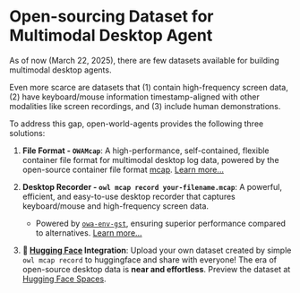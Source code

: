 # Open-sourcing Dataset for Multimodal Desktop Agent

As of now (March 22, 2025), there are few datasets available for building multimodal desktop agents.

Even more scarce are datasets that (1) contain high-frequency screen data, (2) have keyboard/mouse information timestamp-aligned with other modalities like screen recordings, and (3) include human demonstrations.

To address this gap, open-world-agents provides the following three solutions:

1. **File Format - `OWAMcap`**: A high-performance, self-contained, flexible container file format for multimodal desktop log data, powered by the open-source container file format [mcap](https://mcap.dev/). [Learn more...](data_format.md)

2. **Desktop Recorder - `owl mcap record your-filename.mcap`**: A powerful, efficient, and easy-to-use desktop recorder that captures keyboard/mouse and high-frequency screen data.
    - Powered by [`owa-env-gst`](../env/plugins/gstreamer_env.md), ensuring superior performance compared to alternatives. [Learn more...](recorder/why.md)

3. **🤗 [Hugging Face](https://huggingface.co/) Integration**: Upload your own dataset created by simple `owl mcap record` to huggingface and share with everyone! The era of open-source desktop data is **near and effortless**. Preview the dataset at [Hugging Face Spaces](https://huggingface.co/spaces/open-world-agents/visualize_dataset).